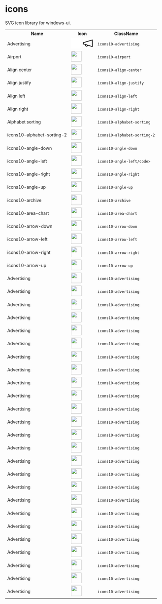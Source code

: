 # icons
SVG icon library for windows-ui.


<table>
  <tr>
    <th>Name</th>
    <th>Icon</th>
    <th>ClassName</th>
  </tr>
  <tr>
    <td>Advertising</td>
    <td>
	<img width="34" height="34" src="./svg/light/icons10-advertising.svg#gh-dark-mode-only" />
	<img width="34" height="34" src="./svg/dark/icons10-advertising.svg#gh-light-mode-only" />
    </td>
    <td><code>icons10-advertising</code></td>
  </tr>
	<tr>
    <td>Airport</td>
    <td>
      <picture>
        <source media="(prefers-color-scheme: dark)" srcset="svg/light/icons10-airport.svg">
        <source media="(prefers-color-scheme: light)" srcset="svg/dark/icons10-airport.svg">
        <img width="34" height="34">
      </picture>
    </td>
    <td><code>icons10-airport</code></td>
	</tr>
	<tr>
    <td>Align center</td>
    <td>
      <picture>
        <source media="(prefers-color-scheme: dark)" srcset="svg/light/icons10-align-center.svg">
        <source media="(prefers-color-scheme: light)" srcset="svg/dark/icons10-align-center.svg">
        <img width="34" height="34">
      </picture>
    </td>
    <td><code>icons10-align-center</code></td>
  </tr>
	<tr>
    <td>Align justify</td>
    <td>
      <picture>
        <source media="(prefers-color-scheme: dark)" srcset="svg/light/icons10-align-justify.svg">
        <source media="(prefers-color-scheme: light)" srcset="svg/dark/icons10-align-justify.svg">
        <img width="34" height="34">
      </picture>
    </td>
    <td><code>icons10-align-justify</code></td>
  </tr>
	<tr>
    <td>Align left</td>
    <td>
      <picture>
        <source media="(prefers-color-scheme: dark)" srcset="svg/light/icons10-align-left.svg">
        <source media="(prefers-color-scheme: light)" srcset="svg/dark/icons10-align-left.svg">
        <img width="34" height="34">
      </picture>
    </td>
    <td><code>icons10-align-left</code></td>
  </tr>
	<tr>
    <td>Align right</td>
    <td>
      <picture>
        <source media="(prefers-color-scheme: dark)" srcset="svg/light/icons10-align-right.svg">
        <source media="(prefers-color-scheme: light)" srcset="svg/dark/icons10-align-right.svg">
        <img width="34" height="34">
      </picture>
    </td>
    <td><code>icons10-align-right</code></td>
  </tr>
	<tr>
    <td>Alphabet sorting</td>
    <td>
      <picture>
        <source media="(prefers-color-scheme: dark)" srcset="svg/light/icons10-alphabet-sorting.svg">
        <source media="(prefers-color-scheme: light)" srcset="svg/dark/icons10-alphabet-sorting.svg">
        <img width="34" height="34">
      </picture>
    </td>
    <td><code>icons10-alphabet-sorting</code></td>
  </tr>
	<tr>
    <td>icons10-alphabet-sorting-2</td>
    <td>
      <picture>
        <source media="(prefers-color-scheme: dark)" srcset="svg/light/icons10-alphabet-sorting-2.svg">
        <source media="(prefers-color-scheme: light)" srcset="svg/dark/icons10-alphabet-sorting-2.svg">
        <img width="34" height="34">
      </picture>
    </td>
    <td><code>icons10-alphabet-sorting-2</code></td>
  </tr>
	<tr>
    <td>icons10-angle-down</td>
    <td>
      <picture>
        <source media="(prefers-color-scheme: dark)" srcset="svg/light/icons10-angle-down.svg">
        <source media="(prefers-color-scheme: light)" srcset="svg/dark/icons10-angle-down.svg">
        <img width="34" height="34">
      </picture>
    </td>
    <td><code>icons10-angle-down</code></td>
  </tr>
	<tr>
    <td>icons10-angle-left</td>
    <td>
      <picture>
        <source media="(prefers-color-scheme: dark)" srcset="svg/light/icons10-angle-left.svg">
        <source media="(prefers-color-scheme: light)" srcset="svg/dark/icons10-angle-left.svg">
        <img width="34" height="34">
      </picture>
    </td>
    <td><code>icons10-angle-left/code></td>
  </tr>
	<tr>
    <td>icons10-angle-right</td>
    <td>
      <picture>
        <source media="(prefers-color-scheme: dark)" srcset="svg/light/icons10-angle-right.svg">
        <source media="(prefers-color-scheme: light)" srcset="svg/dark/icons10-angle-right.svg">
        <img width="34" height="34">
      </picture>
    </td>
    <td><code>icons10-angle-right</code></td>
  </tr>
	<tr>
    <td>icons10-angle-up</td>
    <td>
      <picture>
        <source media="(prefers-color-scheme: dark)" srcset="svg/light/icons10-angle-up.svg">
        <source media="(prefers-color-scheme: light)" srcset="svg/dark/icons10-angle-up.svg">
        <img width="34" height="34">
      </picture>
    </td>
    <td><code>icons10-angle-up</code></td>
  </tr>
	<tr>
    <td>icons10-archive</td>
    <td>
      <picture>
        <source media="(prefers-color-scheme: dark)" srcset="svg/light/icons10-archive.svg">
        <source media="(prefers-color-scheme: light)" srcset="svg/dark/icons10-archive.svg">
        <img width="34" height="34">
      </picture>
    </td>
    <td><code>icons10-archive</code></td>
  </tr>
	<tr>
    <td>icons10-area-chart</td>
    <td>
      <picture>
        <source media="(prefers-color-scheme: dark)" srcset="svg/light/icons10-area-chart.svg">
        <source media="(prefers-color-scheme: light)" srcset="svg/dark/icons10-area-chart.svg">
        <img width="34" height="34">
      </picture>
    </td>
    <td><code>icons10-area-chart</code></td>
  </tr>
	<tr>
    <td>icons10-arrow-down</td>
    <td>
      <picture>
        <source media="(prefers-color-scheme: dark)" srcset="svg/light/icons10-arrow-down.svg">
        <source media="(prefers-color-scheme: light)" srcset="svg/dark/icons10-arrow-down.svg">
        <img width="34" height="34">
      </picture>
    </td>
    <td><code>icons10-arrow-down</code></td>
  </tr>
	<tr>
    <td>icons10-arrow-left</td>
    <td>
      <picture>
        <source media="(prefers-color-scheme: dark)" srcset="svg/light/icons10-arrow-left.svg">
        <source media="(prefers-color-scheme: light)" srcset="svg/dark/icons10-arrow-left.svg">
        <img width="34" height="34">
      </picture>
    </td>
    <td><code>icons10-arrow-left</code></td>
  </tr>
	<tr>
    <td>icons10-arrow-right</td>
    <td>
      <picture>
        <source media="(prefers-color-scheme: dark)" srcset="svg/light/icons10-arrow-right.svg">
        <source media="(prefers-color-scheme: light)" srcset="svg/dark/icons10-arrow-right.svg">
        <img width="34" height="34">
      </picture>
    </td>
    <td><code>icons10-arrow-right</code></td>
  </tr>
	<tr>
    <td>icons10-arrow-up</td>
    <td>
      <picture>
        <source media="(prefers-color-scheme: dark)" srcset="svg/light/icons10-arrow-up.svg">
        <source media="(prefers-color-scheme: light)" srcset="svg/dark/icons10-arrow-up.svg">
        <img width="34" height="34">
      </picture>
    </td>
    <td><code>icons10-arrow-up</code></td>
  </tr>
	<tr>
    <td>Advertising</td>
    <td>
      <picture>
        <source media="(prefers-color-scheme: dark)" srcset="svg/light/icons10-advertising.svg">
        <source media="(prefers-color-scheme: light)" srcset="svg/dark/icons10-advertising.svg">
        <img width="34" height="34">
      </picture>
    </td>
    <td><code>icons10-advertising</code></td>
  </tr>
	<tr>
    <td>Advertising</td>
    <td>
      <picture>
        <source media="(prefers-color-scheme: dark)" srcset="svg/light/icons10-advertising.svg">
        <source media="(prefers-color-scheme: light)" srcset="svg/dark/icons10-advertising.svg">
        <img width="34" height="34">
      </picture>
    </td>
    <td><code>icons10-advertising</code></td>
  </tr>
	<tr>
    <td>Advertising</td>
    <td>
      <picture>
        <source media="(prefers-color-scheme: dark)" srcset="svg/light/icons10-advertising.svg">
        <source media="(prefers-color-scheme: light)" srcset="svg/dark/icons10-advertising.svg">
        <img width="34" height="34">
      </picture>
    </td>
    <td><code>icons10-advertising</code></td>
  </tr>
	<tr>
    <td>Advertising</td>
    <td>
      <picture>
        <source media="(prefers-color-scheme: dark)" srcset="svg/light/icons10-advertising.svg">
        <source media="(prefers-color-scheme: light)" srcset="svg/dark/icons10-advertising.svg">
        <img width="34" height="34">
      </picture>
    </td>
    <td><code>icons10-advertising</code></td>
  </tr>
	<tr>
    <td>Advertising</td>
    <td>
      <picture>
        <source media="(prefers-color-scheme: dark)" srcset="svg/light/icons10-advertising.svg">
        <source media="(prefers-color-scheme: light)" srcset="svg/dark/icons10-advertising.svg">
        <img width="34" height="34">
      </picture>
    </td>
    <td><code>icons10-advertising</code></td>
  </tr>
	<tr>
    <td>Advertising</td>
    <td>
      <picture>
        <source media="(prefers-color-scheme: dark)" srcset="svg/light/icons10-advertising.svg">
        <source media="(prefers-color-scheme: light)" srcset="svg/dark/icons10-advertising.svg">
        <img width="34" height="34">
      </picture>
    </td>
    <td><code>icons10-advertising</code></td>
  </tr>
	<tr>
    <td>Advertising</td>
    <td>
      <picture>
        <source media="(prefers-color-scheme: dark)" srcset="svg/light/icons10-advertising.svg">
        <source media="(prefers-color-scheme: light)" srcset="svg/dark/icons10-advertising.svg">
        <img width="34" height="34">
      </picture>
    </td>
    <td><code>icons10-advertising</code></td>
  </tr>
	<tr>
    <td>Advertising</td>
    <td>
      <picture>
        <source media="(prefers-color-scheme: dark)" srcset="svg/light/icons10-advertising.svg">
        <source media="(prefers-color-scheme: light)" srcset="svg/dark/icons10-advertising.svg">
        <img width="34" height="34">
      </picture>
    </td>
    <td><code>icons10-advertising</code></td>
  </tr>
	<tr>
    <td>Advertising</td>
    <td>
      <picture>
        <source media="(prefers-color-scheme: dark)" srcset="svg/light/icons10-advertising.svg">
        <source media="(prefers-color-scheme: light)" srcset="svg/dark/icons10-advertising.svg">
        <img width="34" height="34">
      </picture>
    </td>
    <td><code>icons10-advertising</code></td>
  </tr>
	<tr>
    <td>Advertising</td>
    <td>
      <picture>
        <source media="(prefers-color-scheme: dark)" srcset="svg/light/icons10-advertising.svg">
        <source media="(prefers-color-scheme: light)" srcset="svg/dark/icons10-advertising.svg">
        <img width="34" height="34">
      </picture>
    </td>
    <td><code>icons10-advertising</code></td>
  </tr>
	<tr>
    <td>Advertising</td>
    <td>
      <picture>
        <source media="(prefers-color-scheme: dark)" srcset="svg/light/icons10-advertising.svg">
        <source media="(prefers-color-scheme: light)" srcset="svg/dark/icons10-advertising.svg">
        <img width="34" height="34">
      </picture>
    </td>
    <td><code>icons10-advertising</code></td>
  </tr>
	<tr>
    <td>Advertising</td>
    <td>
      <picture>
        <source media="(prefers-color-scheme: dark)" srcset="svg/light/icons10-advertising.svg">
        <source media="(prefers-color-scheme: light)" srcset="svg/dark/icons10-advertising.svg">
        <img width="34" height="34">
      </picture>
    </td>
    <td><code>icons10-advertising</code></td>
  </tr>
	<tr>
    <td>Advertising</td>
    <td>
      <picture>
        <source media="(prefers-color-scheme: dark)" srcset="svg/light/icons10-advertising.svg">
        <source media="(prefers-color-scheme: light)" srcset="svg/dark/icons10-advertising.svg">
        <img width="34" height="34">
      </picture>
    </td>
    <td><code>icons10-advertising</code></td>
  </tr>
	<tr>
    <td>Advertising</td>
    <td>
      <picture>
        <source media="(prefers-color-scheme: dark)" srcset="svg/light/icons10-advertising.svg">
        <source media="(prefers-color-scheme: light)" srcset="svg/dark/icons10-advertising.svg">
        <img width="34" height="34">
      </picture>
    </td>
    <td><code>icons10-advertising</code></td>
  </tr>
	<tr>
    <td>Advertising</td>
    <td>
      <picture>
        <source media="(prefers-color-scheme: dark)" srcset="svg/light/icons10-advertising.svg">
        <source media="(prefers-color-scheme: light)" srcset="svg/dark/icons10-advertising.svg">
        <img width="34" height="34">
      </picture>
    </td>
    <td><code>icons10-advertising</code></td>
  </tr>
	<tr>
    <td>Advertising</td>
    <td>
      <picture>
        <source media="(prefers-color-scheme: dark)" srcset="svg/light/icons10-advertising.svg">
        <source media="(prefers-color-scheme: light)" srcset="svg/dark/icons10-advertising.svg">
        <img width="34" height="34">
      </picture>
    </td>
    <td><code>icons10-advertising</code></td>
  </tr>
	<tr>
    <td>Advertising</td>
    <td>
      <picture>
        <source media="(prefers-color-scheme: dark)" srcset="svg/light/icons10-advertising.svg">
        <source media="(prefers-color-scheme: light)" srcset="svg/dark/icons10-advertising.svg">
        <img width="34" height="34">
      </picture>
    </td>
    <td><code>icons10-advertising</code></td>
  </tr>
	<tr>
    <td>Advertising</td>
    <td>
      <picture>
        <source media="(prefers-color-scheme: dark)" srcset="svg/light/icons10-advertising.svg">
        <source media="(prefers-color-scheme: light)" srcset="svg/dark/icons10-advertising.svg">
        <img width="34" height="34">
      </picture>
    </td>
    <td><code>icons10-advertising</code></td>
  </tr>
	<tr>
    <td>Advertising</td>
    <td>
      <picture>
        <source media="(prefers-color-scheme: dark)" srcset="svg/light/icons10-advertising.svg">
        <source media="(prefers-color-scheme: light)" srcset="svg/dark/icons10-advertising.svg">
        <img width="34" height="34">
      </picture>
    </td>
    <td><code>icons10-advertising</code></td>
  </tr>
	<tr>
    <td>Advertising</td>
    <td>
      <picture>
        <source media="(prefers-color-scheme: dark)" srcset="svg/light/icons10-advertising.svg">
        <source media="(prefers-color-scheme: light)" srcset="svg/dark/icons10-advertising.svg">
        <img width="34" height="34">
      </picture>
    </td>
    <td><code>icons10-advertising</code></td>
  </tr>
	<tr>
    <td>Advertising</td>
    <td>
      <picture>
        <source media="(prefers-color-scheme: dark)" srcset="svg/light/icons10-advertising.svg">
        <source media="(prefers-color-scheme: light)" srcset="svg/dark/icons10-advertising.svg">
        <img width="34" height="34">
      </picture>
    </td>
    <td><code>icons10-advertising</code></td>
  </tr>
	<tr>
    <td>Advertising</td>
    <td>
      <picture>
        <source media="(prefers-color-scheme: dark)" srcset="svg/light/icons10-advertising.svg">
        <source media="(prefers-color-scheme: light)" srcset="svg/dark/icons10-advertising.svg">
        <img width="34" height="34">
      </picture>
    </td>
    <td><code>icons10-advertising</code></td>
  </tr>
	<tr>
    <td>Advertising</td>
    <td>
      <picture>
        <source media="(prefers-color-scheme: dark)" srcset="svg/light/icons10-advertising.svg">
        <source media="(prefers-color-scheme: light)" srcset="svg/dark/icons10-advertising.svg">
        <img width="34" height="34">
      </picture>
    </td>
    <td><code>icons10-advertising</code></td>
  </tr>
	<tr>
    <td>Advertising</td>
    <td>
      <picture>
        <source media="(prefers-color-scheme: dark)" srcset="svg/light/icons10-advertising.svg">
        <source media="(prefers-color-scheme: light)" srcset="svg/dark/icons10-advertising.svg">
        <img width="34" height="34">
      </picture>
    </td>
    <td><code>icons10-advertising</code></td>
  </tr>
	<tr>
    <td>Advertising</td>
    <td>
      <picture>
        <source media="(prefers-color-scheme: dark)" srcset="svg/light/icons10-advertising.svg">
        <source media="(prefers-color-scheme: light)" srcset="svg/dark/icons10-advertising.svg">
        <img width="34" height="34">
      </picture>
    </td>
    <td><code>icons10-advertising</code></td>
  </tr>
	
</table>

